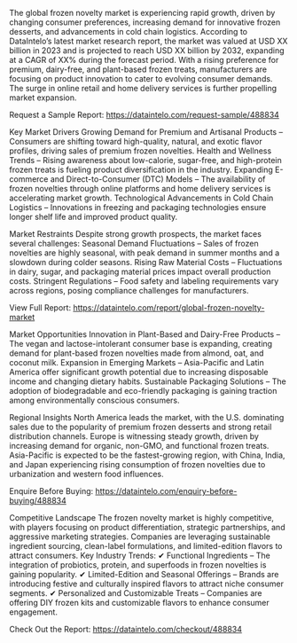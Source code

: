 The global frozen novelty market is experiencing rapid growth, driven by changing consumer preferences, increasing demand for innovative frozen desserts, and advancements in cold chain logistics. According to DataIntelo’s latest market research report, the market was valued at USD XX billion in 2023 and is projected to reach USD XX billion by 2032, expanding at a CAGR of XX% during the forecast period.
With a rising preference for premium, dairy-free, and plant-based frozen treats, manufacturers are focusing on product innovation to cater to evolving consumer demands. The surge in online retail and home delivery services is further propelling market expansion.

Request a Sample Report: https://dataintelo.com/request-sample/488834

Key Market Drivers
Growing Demand for Premium and Artisanal Products – Consumers are shifting toward high-quality, natural, and exotic flavor profiles, driving sales of premium frozen novelties.
Health and Wellness Trends – Rising awareness about low-calorie, sugar-free, and high-protein frozen treats is fueling product diversification in the industry.
Expanding E-commerce and Direct-to-Consumer (DTC) Models – The availability of frozen novelties through online platforms and home delivery services is accelerating market growth.
Technological Advancements in Cold Chain Logistics – Innovations in freezing and packaging technologies ensure longer shelf life and improved product quality.

Market Restraints
Despite strong growth prospects, the market faces several challenges:
Seasonal Demand Fluctuations – Sales of frozen novelties are highly seasonal, with peak demand in summer months and a slowdown during colder seasons.
Rising Raw Material Costs – Fluctuations in dairy, sugar, and packaging material prices impact overall production costs.
Stringent Regulations – Food safety and labeling requirements vary across regions, posing compliance challenges for manufacturers.

View Full Report: https://dataintelo.com/report/global-frozen-novelty-market

Market Opportunities
Innovation in Plant-Based and Dairy-Free Products – The vegan and lactose-intolerant consumer base is expanding, creating demand for plant-based frozen novelties made from almond, oat, and coconut milk.
Expansion in Emerging Markets – Asia-Pacific and Latin America offer significant growth potential due to increasing disposable income and changing dietary habits.
Sustainable Packaging Solutions – The adoption of biodegradable and eco-friendly packaging is gaining traction among environmentally conscious consumers.

Regional Insights
North America leads the market, with the U.S. dominating sales due to the popularity of premium frozen desserts and strong retail distribution channels.
Europe is witnessing steady growth, driven by increasing demand for organic, non-GMO, and functional frozen treats.
Asia-Pacific is expected to be the fastest-growing region, with China, India, and Japan experiencing rising consumption of frozen novelties due to urbanization and western food influences.

Enquire Before Buying: https://dataintelo.com/enquiry-before-buying/488834

Competitive Landscape
The frozen novelty market is highly competitive, with players focusing on product differentiation, strategic partnerships, and aggressive marketing strategies. Companies are leveraging sustainable ingredient sourcing, clean-label formulations, and limited-edition flavors to attract consumers.
Key Industry Trends:
✔ Functional Ingredients – The integration of probiotics, protein, and superfoods in frozen novelties is gaining popularity.
✔ Limited-Edition and Seasonal Offerings – Brands are introducing festive and culturally inspired flavors to attract niche consumer segments.
✔ Personalized and Customizable Treats – Companies are offering DIY frozen kits and customizable flavors to enhance consumer engagement.

Check Out the Report: https://dataintelo.com/checkout/488834

